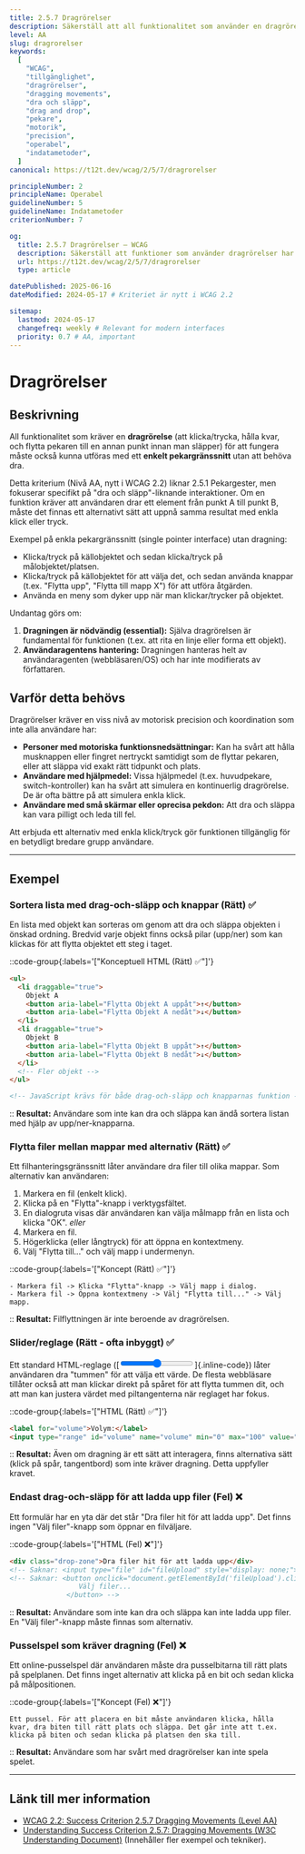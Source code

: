 ```yaml
---
title: 2.5.7 Dragrörelser
description: Säkerställ att all funktionalitet som använder en dragrörelse (dra och släpp) också kan utföras med ett enklare pekargränssnitt.
level: AA
slug: dragrorelser
keywords:
  [
    "WCAG",
    "tillgänglighet",
    "dragrörelser",
    "dragging movements",
    "dra och släpp",
    "drag and drop",
    "pekare",
    "motorik",
    "precision",
    "operabel",
    "indatametoder",
  ]
canonical: https://t12t.dev/wcag/2/5/7/dragrorelser

principleNumber: 2
principleName: Operabel
guidelineNumber: 5
guidelineName: Indatametoder
criterionNumber: 7

og:
  title: 2.5.7 Dragrörelser – WCAG
  description: Säkerställ att funktioner som använder dragrörelser har ett enklare alternativ.
  url: https://t12t.dev/wcag/2/5/7/dragrorelser
  type: article

datePublished: 2025-06-16
dateModified: 2024-05-17 # Kriteriet är nytt i WCAG 2.2

sitemap:
  lastmod: 2024-05-17
  changefreq: weekly # Relevant for modern interfaces
  priority: 0.7 # AA, important
---
```


# Dragrörelser

## Beskrivning

All funktionalitet som kräver en **dragrörelse** (att klicka/trycka, hålla kvar, och flytta pekaren till en annan punkt innan man släpper) för att fungera måste också kunna utföras med ett **enkelt pekargränssnitt** utan att behöva dra.

Detta kriterium (Nivå AA, nytt i WCAG 2.2) liknar 2.5.1 Pekargester, men fokuserar specifikt på "dra och släpp"-liknande interaktioner. Om en funktion kräver att användaren drar ett element från punkt A till punkt B, måste det finnas ett alternativt sätt att uppnå samma resultat med enkla klick eller tryck.

Exempel på enkla pekargränssnitt (single pointer interface) utan dragning:

- Klicka/tryck på källobjektet och sedan klicka/tryck på målobjektet/platsen.
- Klicka/tryck på källobjektet för att välja det, och sedan använda knappar (t.ex. "Flytta upp", "Flytta till mapp X") för att utföra åtgärden.
- Använda en meny som dyker upp när man klickar/trycker på objektet.

Undantag görs om:

1.  **Dragningen är nödvändig (essential):** Själva dragrörelsen är fundamental för funktionen (t.ex. att rita en linje eller forma ett objekt).
2.  **Användaragentens hantering:** Dragningen hanteras helt av användaragenten (webbläsaren/OS) och har inte modifierats av författaren.

## Varför detta behövs

Dragrörelser kräver en viss nivå av motorisk precision och koordination som inte alla användare har:

- **Personer med motoriska funktionsnedsättningar:** Kan ha svårt att hålla musknappen eller fingret nertryckt samtidigt som de flyttar pekaren, eller att släppa vid exakt rätt tidpunkt och plats.
- **Användare med hjälpmedel:** Vissa hjälpmedel (t.ex. huvudpekare, switch-kontroller) kan ha svårt att simulera en kontinuerlig dragrörelse. De är ofta bättre på att simulera enkla klick.
- **Användare med små skärmar eller oprecisa pekdon:** Att dra och släppa kan vara pilligt och leda till fel.

Att erbjuda ett alternativ med enkla klick/tryck gör funktionen tillgänglig för en betydligt bredare grupp användare.

---

## Exempel

### Sortera lista med drag-och-släpp och knappar (Rätt) ✅

En lista med objekt kan sorteras om genom att dra och släppa objekten i önskad ordning. Bredvid varje objekt finns också pilar (upp/ner) som kan klickas för att flytta objektet ett steg i taget.

::code-group{:labels='["Konceptuell HTML (Rätt) ✅"]'}

```html showLineNumbers
<ul>
  <li draggable="true">
    Objekt A
    <button aria-label="Flytta Objekt A uppåt">↑</button>
    <button aria-label="Flytta Objekt A nedåt">↓</button>
  </li>
  <li draggable="true">
    Objekt B
    <button aria-label="Flytta Objekt B uppåt">↑</button>
    <button aria-label="Flytta Objekt B nedåt">↓</button>
  </li>
  <!-- Fler objekt -->
</ul>

<!-- JavaScript krävs för både drag-och-släpp och knapparnas funktion -->
```

::
**Resultat:** Användare som inte kan dra och släppa kan ändå sortera listan med hjälp av upp/ner-knapparna.

### Flytta filer mellan mappar med alternativ (Rätt) ✅

Ett filhanteringsgränssnitt låter användare dra filer till olika mappar. Som alternativ kan användaren:

1. Markera en fil (enkelt klick).
2. Klicka på en "Flytta"-knapp i verktygsfältet.
3. En dialogruta visas där användaren kan välja målmapp från en lista och klicka "OK".
   _eller_
4. Markera en fil.
5. Högerklicka (eller långtryck) för att öppna en kontextmeny.
6. Välj "Flytta till..." och välj mapp i undermenyn.

::code-group{:labels='["Koncept (Rätt) ✅"]'}

```text [Beskrivning av alternativ]
- Markera fil -> Klicka "Flytta"-knapp -> Välj mapp i dialog.
- Markera fil -> Öppna kontextmeny -> Välj "Flytta till..." -> Välj mapp.
```

::
**Resultat:** Filflyttningen är inte beroende av dragrörelsen.

### Slider/reglage (Rätt - ofta inbyggt) ✅

Ett standard HTML-reglage ([<input type="range">]{.inline-code}) låter användaren dra "tummen" för att välja ett värde. De flesta webbläsare tillåter också att man klickar direkt på spåret för att flytta tummen dit, och att man kan justera värdet med piltangenterna när reglaget har fokus.

::code-group{:labels='["HTML (Rätt) ✅"]'}

```html showLineNumbers
<label for="volume">Volym:</label>
<input type="range" id="volume" name="volume" min="0" max="100" value="50" />
```

::
**Resultat:** Även om dragning är ett sätt att interagera, finns alternativa sätt (klick på spår, tangentbord) som inte kräver dragning. Detta uppfyller kravet.

### Endast drag-och-släpp för att ladda upp filer (Fel) ❌

Ett formulär har en yta där det står "Dra filer hit för att ladda upp". Det finns ingen "Välj filer"-knapp som öppnar en filväljare.

::code-group{:labels='["HTML (Fel) ❌"]'}

```html showLineNumbers
<div class="drop-zone">Dra filer hit för att ladda upp</div>
<!-- Saknar: <input type="file" id="fileUpload" style="display: none;"> -->
<!-- Saknar: <button onclick="document.getElementById('fileUpload').click()">
                 Välj filer...
              </button> -->
```

::
**Resultat:** Användare som inte kan dra och släppa kan inte ladda upp filer. En "Välj filer"-knapp måste finnas som alternativ.

### Pusselspel som kräver dragning (Fel) ❌

Ett online-pusselspel där användaren måste dra pusselbitarna till rätt plats på spelplanen. Det finns inget alternativ att klicka på en bit och sedan klicka på målpositionen.

::code-group{:labels='["Koncept (Fel) ❌"]'}

```text [Beskrivning]
Ett pussel. För att placera en bit måste användaren klicka, hålla kvar, dra biten till rätt plats och släppa. Det går inte att t.ex. klicka på biten och sedan klicka på platsen den ska till.
```

::
**Resultat:** Användare som har svårt med dragrörelser kan inte spela spelet.

---

## Länk till mer information

- [WCAG 2.2: Success Criterion 2.5.7 Dragging Movements (Level AA)](https://www.w3.org/WAI/WCAG22/Understanding/dragging-movements.html)
- [Understanding Success Criterion 2.5.7: Dragging Movements (W3C Understanding Document)](https://www.w3.org/WAI/WCAG22/Understanding/dragging-movements.html) (Innehåller fler exempel och tekniker).
